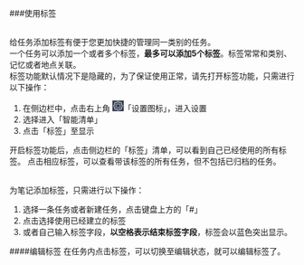 ###使用标签

<br >给任务添加标签有便于您更加快捷的管理同一类别的任务。
<br >一个任务可以添加一个或者多个标签，**最多可以添加5个标签**。标签常常和类别、记忆或者地点关联。
<br >标签功能默认情况下是隐藏的，为了保证使用正常，请先打开标签功能，只需进行以下操作：
1. 在侧边栏中，点击右上角 <img src="/images/image4131.png" title="设置" width="20" />「设置图标」，进入设置
2. 选择进入「智能清单」
3. 点击「标签」至显示

开启标签功能后，点击侧边栏的「标签」清单，可以看到自己已经使用的所有标签。
点击相应标签，可以查看带该标签的所有任务，但不包括已归档的任务。

<br >为笔记添加标签，只需进行以下操作：
1. 选择一条任务或者新建任务，点击键盘上方的「#」
2. 点击选择使用已经建立的标签
3. 或者自己输入标签字段，**以空格表示结束标签字段**，标签会以蓝色突出显示。

####编辑标签
在任务内点击标签，可以切换至编辑状态，就可以编辑标签了。
